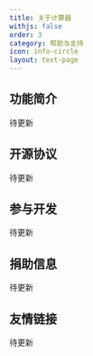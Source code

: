 ```yaml
---
title: 关于计算器
withjs: false
order: 3
category: 帮助与支持
icon: info-circle
layout: text-page
---
```

## 功能简介
待更新

## 开源协议
待更新

## 参与开发
待更新

## 捐助信息
待更新

## 友情链接
待更新
